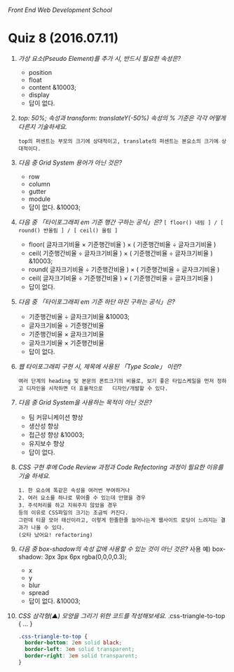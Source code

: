 ###### Front End Web Development School

# Quiz 8 (2016.07.11)
1. *가상 요소(Pseudo Element)를 추가 시, 반드시 필요한 속성은?*
	- position
	- float
	- content &10003;
	- display
	- 답이 없다.

1. *top: 50%; 속성과 transform: translateY(-50%) 속성의 % 기준은 각각 어떻게 다른지 기술하세요.*

	```
	top의 퍼센트는 부모의 크기에 상대적이고, translate의 퍼센트는 본요소의 크기에 상대적이다.
	```

1. *다음 중 Grid System 용어가 아닌 것은?*
	- row
	- column
	- gutter
	- module
	- 답이 없다. &10003;

1. *다음 중 「타이포그래피 em 기준 행간 구하는 공식」은?* `[ floor() 내림 ] / [ round() 반올림 ] / [ ceil() 올림 ]`
	- floor( 글자크기비율 × 기준행간비율 ) × ( 기준행간비율 ÷ 글자크기비율 )
	- ceil( 기준행간비율 ÷ 글자크기비율 ) × ( 기준행간비율 ÷ 글자크기비율 ) &10003;
	- round( 글자크기비율 ÷ 기준행간비율 ) × ( 기준행간비율 ÷ 글자크기비율 )
	- ceil( 글자크기비율 ÷ 기준행간비율 ) × ( 기준행간비율 ÷ 글자크기비율 )
	- 답이 없다. 

1. *다음 중 「타이포그래피 em 기준 하단 마진 구하는 공식」은?*
	- 기준행간비율 ÷ 글자크기비율 &10003;
	- 글자크기비율 ÷ 기준행간비율
	- 기준행간비율 × 글자크기비율
	- 글자크기비율 × 기준행간비율
	- 답이 없다. 

1. *웹 타이포그래피 구현 시, 제목에 사용된 「Type Scale」 이란?*
	
	```
	여러 단계의 heading 및 본문의 폰트크기의 비율로, 보기 좋은 타입스케일을 먼저 정하고 디자인을 시작하면 더 효율적으로 	디자인/개발할 수 있다.
	```

1. *다음 중 Grid System을 사용하는 목적이 아닌 것은?*
	- 팀 커뮤니케이션 향상
	- 생산성 향상
	- 접근성 향상 &10003;
	- 유지보수 향상
	- 답이 없다.

1. *CSS 구현 후에 Code Review 과정과 Code Refectoring 과정이 필요한 이유를 기술 하세요.*
	```
	1. 한 요소에 똑같은 속성을 여러번 부여하거나
	2. 여러 요소를 하나로 묶어줄 수 있는데 안했을 경우
	3. 주석처리를 하고 지워주지 않았을 경우
	등의 이유로 CSS파일의 크기는 조금씩 커진다. 
	그런데 티끌 모아 태산이라고, 이렇게 한줄한줄 늘어나는게 웹사이트 로딩이 느려지는 결과가 나올 수 있다. 
	(오타 났어요! refactoring)
	```

1. *다음 중 box-shadow의 속성 값에 사용할 수 있는 것이 아닌 것은?*
사용 예) box-shadow: 3px 3px 6px rgba(0,0,0,0.3);
	- x
	- y
	- blur
	- spread
	- 답이 없다. &10003;
	
1. *CSS 삼각형(▲) 모양을 그리기 위한 코드를 작성해보세요.*
.css-triangle-to-top { ... }

	```css
	.css-triangle-to-top {
	  border-bottom: 2em solid black;
	  border-left: 3em solid transparent;
	  border-right: 3em solid transparent;
	}
	```